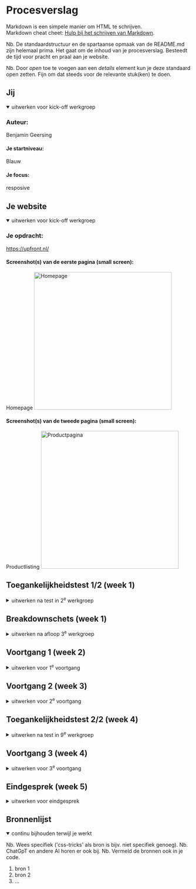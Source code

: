 # Procesverslag
Markdown is een simpele manier om HTML te schrijven.  
Markdown cheat cheet: [Hulp bij het schrijven van Markdown](https://github.com/adam-p/markdown-here/wiki/Markdown-Cheatsheet).

Nb. De standaardstructuur en de spartaanse opmaak van de README.md zijn helemaal prima. Het gaat om de inhoud van je procesverslag. Besteedt de tijd voor pracht en praal aan je website.

Nb. Door *open* toe te voegen aan een *details* element kun je deze standaard open zetten. Fijn om dat steeds voor de relevante stuk(ken) te doen.





## Jij

<details open>
  <summary>uitwerken voor kick-off werkgroep</summary>

  ### Auteur:
  Benjamin Geersing

  #### Je startniveau:
  Blauw

  #### Je focus:
  resposive
 
</details>





## Je website

<details open>
  <summary>uitwerken voor kick-off werkgroep</summary>

  ### Je opdracht:
https://upfront.nl/
  #### Screenshot(s) van de eerste pagina (small screen): 
Homepage  <img src="readme-images/Fullpage-upfront.png" width="375px" alt="Homepage">

  #### Screenshot(s) van de tweede pagina (small screen):
Productlisting  <img src="readme-images/upfonthoning" width="375px" alt="Productpagina">
 
</details>



## Toegankelijkheidstest 1/2 (week 1)

<details>
  <summary>uitwerken na test in 2<sup>e</sup> werkgroep</summary>

  ### Bevindingen
  Lijst met je bevindingen die in de test naar voren kwamen:

  - Amper tot geen hover/focus states
  - sommige buttons zijn niet goed leesbaar - bijvoorbeeld met tab heb je geen idee waar je bent zonder screen reader.
  - Geen opties op de site voor Toegankelijkheid, denk aan grotere buttons, geen autoplay op videos
  - hoog contrast wordt wel ondersteund, dit ziet er nog best cool uit. 
  - 

</details>



## Breakdownschets (week 1)

<details>
  <summary>uitwerken na afloop 3<sup>e</sup> werkgroep</summary>

  ### de hele pagina: 
  <img src="readme-images/Fullpage-upfront.png" width="375px" alt="breakdown van de hele pagina">

  ### dynamisch deel (bijv menu): 
  <img src="readme-images/homepage-burgermenu.png" width="375px" alt="breakdown van een dynamisch deel">

  ### wellicht nog een dynamisch deel (bijv filter): 
  <img src="readme-images/Screenshot 2024-11-21 115038.png" width="375px" alt="breakdown van nog een dynamisch deel">

 ### wellicht nog een dynamisch deel (bijv filter): 
</details>





## Voortgang 1 (week 2)

<details>
  <summary>uitwerken voor 1<sup>e</sup> voortgang</summary>

  ### Stand van zaken
Ik ben nieuw in de HTML en CSS wereld. Dus ik was al trots op het feit dat ik mijn afbeeldingen allemaal op orde heb. 
Ook de structuur van mijn headers is goed. Hier zat ik eerst mee te klooien omdat ik niet zeker wist welke grootte ik nodig had.

  ### Agenda voor meeting
  samen met je groepje opstellen

3 studenten waren er niet. Ik was alleen met de student begeleider... Ik wilde vragen stellen over het volgende:

Mijn JS onclick werkte niet in de oefening
De structuur van mijn HTML is nog niet overzichtelijk
Vragen of ik inderdaad wel deze website wil (uiteindelijk geswitched naar upfront.nl)

  ### Verslag van meeting
  hier na afloop snel de uitkomsten van de meeting vastleggen

  - Ik ben van website gewisseld. Dit is niet opgenomen in dit document omdat ik alle screenshots en linkjes in de readme. al heb aangepast. 
  Hier heb ik meer opties rondom css. Wat ik graag meer wil oppikken. Ook ga ik dus voor responsive omdat deze site dat heel mooi doet. 
  - De structuur van mijn HTML was niet overzichtelijk. Ik had alles op dezelfde lijn. Ik moet meer met sections and lijstjes gaan werken.
  - Die Javascript moet nog een ander variabel hebben. Hier kon ik zelf niet uitkomen. Denk aan hoofdletters, en lees het hard op terug.
  - 

</details>





## Voortgang 2 (week 3)

<details>
  <summary>uitwerken voor 2<sup>e</sup> voortgang</summary>

  ### Stand van zaken
  hier dit ging goed & dit was lastig (neem ook screenshots op van delen van je website en code)

- Ik snap niet hoe media queries werken, aangezien mijn website responsive is moet ik dit wel gaan begrijpen. 
Ben deze week vooral bezig geweest met grid en flex. Super intressant en ik kan dit gelijk toepassen in mijn bestand. 
Ik merk al wel dat mijn document aardig onoverzichtelijk is. Hier kan ik nog wel wat tips voor gebruiken. 

  ### Agenda voor meeting
  samen met je groepje opstellen
- Media queries -> ik moet 2 blocks die bij groot scherm naast elkaar staan bij klein scherm naast elkaar krijgen. Mag ik hier een div gebruiken?
- quality of life, mijn logo kreeg ik niet op de juiste plek.
- Algemene voortgang checken, hoe ver ben ik?
- 

  ### Verslag van meeting
  hier na afloop snel de uitkomsten van de meeting vastleggen

 Meer uitleg over resposive op de homepagina gekregen. Geleerd hoe je bepaalde blocks naast elkaar kan zetten door een wrapper div te gebruiken. Het begint echt ergens op te lijken!

</details>





## Toegankelijkheidstest 2/2 (week 4)

<details>
  <summary>uitwerken na test in 9<sup>e</sup> werkgroep</summary>

  ### Bevindingen
  Lijst met je bevindingen die in de test naar voren kwamen (geef ook aan wat er verbeterd is):

-Ik ben erachter gekomen dat mijn nav ook wordt meegenomen in de links en headers. Terwijl deze eigenlijk hidden zou moeten zijn. 
Na navragen is dit te fixen met een "aria label". Hopelijk lukt dit nog op tijd. Aangezien ik ook een java script moet toevoegen om deze role er op en af te halen.
-Ik moet nog focus en hover states toevoegen, dit mist ook bij de website van upfront zelf. 
- Ik moet mijn alt teksten nog verder uitbreiden. 
- in nav kan je moeilijk het menu weer sluiten omdat de sluit knop boven aan het menu staat. Dit heb ik gefixt met behulp van een student begeleider!
- Ik kan niet navigeren naar de form met een reader. Ik kan ook niet weten wat voor label er aan hangt. 
</details>





## Voortgang 3 (week 4)

<details>
  <summary>uitwerken voor 3<sup>e</sup> voortgang</summary>

  ### Stand van zaken
Ik heb deze week echt zitten stressen omdat ik zelf niet uit deze grid kwam. Hier ben ik samen met Ali uitgekomen. Soms moet ik wat sneller om hulp vragen... Verder ga ik nog bezig met hover states

<img src="readme-images/Screenshot 1" width="375px" alt="breakdown van nog een dynamisch deel">

  ### Agenda voor meeting
- Ik wil weten hoe ik bepaalde foto's sticky kan vormgeven zodat deze mee bewegen bij het scrollen
- Mijn respositories zijn niet goed meer en door de war. Daar moet ik hulp bij hebben
- Samen even kijken naar de beste manier om die FAQ toe te voegen (met )
- 


  ### Verslag van meeting
  hier na afloop snel de uitkomsten van de meeting vastleggen

Geleerd hoe ik met summarys en details kan werken voor fAQ, dit was heel erg makkelijk
Nieuwe respositories gemaakt en gefixt!
Sticky product foto' s ---> blijkbaar werkt overflow hidden niet met position sticky
Ook de "sluit menu" knop onderaan mijn html gezet zodat hij makkelijker te sluiten is bij de reader

</details>





## Eindgesprek (week 5)

<details>
  <summary>uitwerken voor eindgesprek</summary>

  ### Je uitkomst - karakteristiek screenshots:
  <img src="readme-images/Screen size-product page.png" width="375px" alt="uitomst opdracht 1">
  <img src="readme-images/Phone-size-productpage.png" width="375px" alt="uitomst opdracht 1">
  <img src="readme-images/mainpagebyme.png" width="375px" alt="uitomst opdracht 1">
  <img src="readme-images/smallscreenmainbyme.png" width="375px" alt="uitomst opdracht 1">



  ### Dit ging goed/Heb ik geleerd: 
  Korte omschrijving met plaatjes

hambuger menu - met een grid hierbinnen, werkende linkjes en hover states. Dit kon ik allemaal niet voordat ik aan dit vak begon :)
  <img src="readme-images/hamburgerbyme.png" width="375px" alt="hamburgermenu">
responsive website laat ik zien tijdens de mondeling, heel trots op de grid die meebewegen



  ### Dit was lastig/Is niet gelukt:
Op een of andere manier kreeg ik het niet voor elkaar te tab state aan te passen in de list items. Deze is nu saai zwart.
  <img src="readme-images/laadmeer.png" width="375px" alt="laadmeer">
</details>





## Bronnenlijst

<details open>
  <summary>continu bijhouden terwijl je werkt</summary>

  Nb. Wees specifiek ('css-tricks' als bron is bijv. niet specifiek genoeg). 
  Nb. ChatGpT en andere AI horen er ook bij.
  Nb. Vermeld de bronnen ook in je code.

  1. bron 1
  2. bron 2
  3. ...

</details>